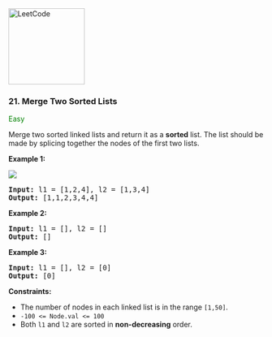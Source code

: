 <a href="https://leetcode.com/problems/merge-two-sorted-lists/" target="_blank">
    <img src="https://assets.leetcode.com/static_assets/public/webpack_bundles/images/logo-dark.e99485d9b.svg"
        style="width:150px" alt="LeetCode"/>
</a>

### 21. Merge Two Sorted Lists

<span style="color:green">Easy</span>

Merge two sorted linked lists and return it as a __sorted__ list. The list
should be made by splicing together the nodes of the first two lists.

__Example 1:__

![](https://assets.leetcode.com/uploads/2020/10/03/merge_ex1.jpg)

<pre>
<b>Input:</b> l1 = [1,2,4], l2 = [1,3,4]
<b>Output:</b> [1,1,2,3,4,4]
</pre>

__Example 2:__
<pre>
<b>Input:</b> l1 = [], l2 = []
<b>Output:</b> []
</pre>

__Example 3:__
<pre>
<b>Input:</b> l1 = [], l2 = [0]
<b>Output:</b> [0]
</pre>

__Constraints:__

* The number of nodes in each linked list is in the range `[1,50]`.
* `-100 <= Node.val <= 100`
* Both `l1` and `l2` are sorted in __non-decreasing__ order.

